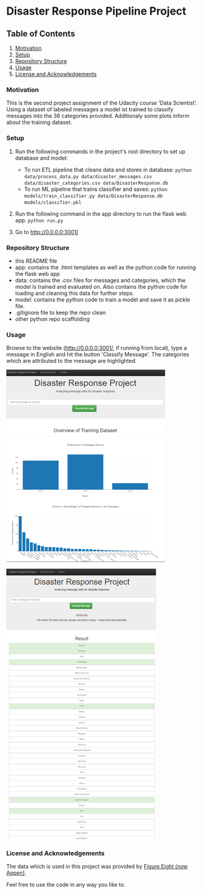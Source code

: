 # Disaster Response Pipeline Project

## Table of Contents

1. [Motivation](#motivation)
2. [Setup](#setup)
3. [Repository Structure](#structure)
4. [Usage](#usage)
5. [License and Acknowledgements](#license)


### Motivation <a name="motivation"></a>
This is the second project assignment of the Udacity course 'Data Scientist'.
Using a dataset of labeled messages a model ist trained to classify messages into the 36 categories provided. Additionaly some plots inform about the training dataset.


### Setup <a name="setup"></a>
1. Run the following commands in the project's root directory to set up database and model:

    - To run ETL pipeline that cleans data and stores in database:
        `python data/process_data.py data/disaster_messages.csv data/disaster_categories.csv data/DisasterResponse.db`
    - To run ML pipeline that trains classifier and saves:
        `python models/train_classifier.py data/DisasterResponse.db models/classifier.pkl`

2. Run the following command in the app directory to run the flask web app.
    `python run.py`

3. Go to http://0.0.0.0:3001/


### Repository Structure <a name="structure"></a>
- this README file
- app: contains the .html templates as well as the python code for running the flask web app
- data: contains the .csv files for messages and categories, which the model is trained and evaluated on. Also contains the python code for loading and cleaning this data for further steps.
- model: contains the python code to train a model and save it as pickle file.
- .gitignore file to keep the repo clean
- other python repo scaffolding

### Usage <a name="usage"></a>
Browse to the website (http://0.0.0.0:3001/, if running from local), type a message in English and hit the button 'Classify Message'. The categories which are attributed to the message are highlighted.

![landingpage](/docs/landingpage.png?raw=true "Landingpage")

![resultpage](/docs/resultpage.png?raw=true "Landingpage")

### License and Acknowledgements <a name="license"></a>
The data which is used in this project was provided by [Figure Eight (now Appen)](https://appen.com/).

Feel free to use the code in any way you like to.
